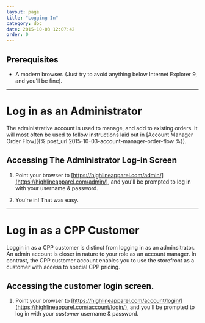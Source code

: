 ```yaml
---
layout: page
title: "Logging In"
category: doc
date: 2015-10-03 12:07:42
order: 0
---
```


## Prerequisites

* A modern browser. (Just try to avoid anything below Internet Explorer 9, and you'll be fine).

---------------------

# Log in as an Administrator

The administrative account is used to manage, and add to existing orders. It will most often be used to follow instructions laid out in [Account Manager Order Flow]({% post_url 2015-10-03-account-manager-order-flow %}).

## Accessing The Administrator Log-in Screen

1. Point your browser to [https://highlineapparel.com/admin/](https://highlineapparel.com/admin/), and you'll be prompted to log in with your username & password.

2. You're in! That was easy.

---------------------

# Log in as a CPP Customer

Loggin in as a CPP customer is distinct from logging in as an adminsitrator. An admin account is closer in nature to your role as an account manager. In contrast, the CPP customer account enables you to use the storefront as a customer with access to special CPP pricing.

## Accessing the customer login screen.

1. Point your browser to [https://highlineapparel.com/account/login/](https://highlineapparel.com/account/login/), and you'll be prompted to log in with your *customer* username & password.

